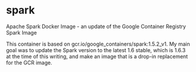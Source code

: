# spark
Apache Spark Docker Image - an update of the Google Container Registry Spark Image

This container is based on gcr.io/google_containers/spark:1.5.2_v1. My main goal was to update the Spark version to the latest 1.6 stable, which is 1.6.3 at the time of this writing, and make an image that is a drop-in replacement for the GCR image.
